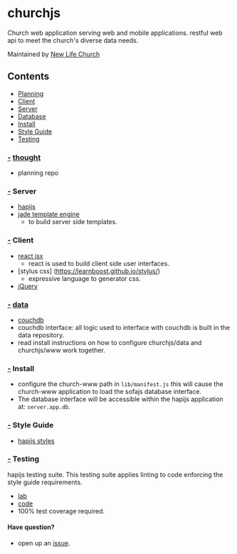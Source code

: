 # churchjs

Church web application serving web and mobile applications. 
restful web api to meet the church's diverse data needs.

Maintained by [New Life Church](http://newlife.global)

## Contents
  * [Planning](#thought)
  * [Client](#client)
  * [Server](#server)
  * [Database](#data)
  * [Install](#install)
  * [Style Guide](#styleGuide)
  * [Testing](#testing)

### [-](#thought) [thought](https://github.com/churchjs/thought)
  * planning repo 

### [-](#server) Server
  * [hapijs](https://hapijs.com)
  * [jade template engine](http://jade-lang.com/)
    - to build server side templates.

### [-](#client) Client
  * [react jsx](http://facebook.github.io/react/index.html)
    - react is used to build client side user interfaces.
  * [stylus css] (https://learnboost.github.io/stylus/)
    - expressive language to generator css.
  * [jQuery](http://jsquery.com) 

### [-](#data) [data](https://github.com/churchjs/data)
  * [couchdb](http://couchdb.apache.org) 
  * couchdb interface: all logic used to interface with couchdb
    is built in the data repository. 
  * read install instructions on how to configure churchjs/data and churchjs/www 
    work together. 

### [-](#install) Install
  * configure the church-www path in `lib/manifest.js` this will cause
    the church-www application to load the sofajs database interface.
  * The database interface will be accessible within the hapijs application at:
    `server.app.db`.

### [-](#styleGuide) Style Guide
  * [hapijs styles](https://github.com/hapijs/contrib/blob/master/Style.md)


### [-](#testing) Testing
  hapijs testing suite. This testing suite applies linting to code 
  enforcing the style guide requirements.
  * [lab](https://github.com/hapijs/lab)
  * [code](https://github.com/hapijs/code)
  * 100% test coverage required.

#### Have question?
  * open up an [issue](https://github.com/churchjs/www/issues).
